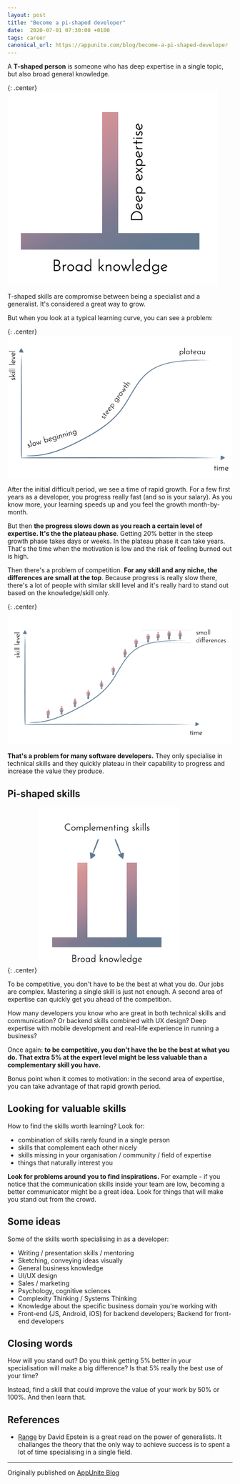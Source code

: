 ```yaml
---
layout: post
title: "Become a pi-shaped developer"
date:  2020-07-01 07:30:00 +0100
tags: career
canonical_url: https://appunite.com/blog/become-a-pi-shaped-developer
---
```


A **T-shaped person** is someone who has deep expertise in a single topic, but also broad general knowledge.

{: .center}
![image](/assets/img/pi-shaped/t-shaped.png)

T-shaped skills are compromise between being a specialist and a generalist. It's considered a great way to grow.

But when you look at a typical learning curve, you can see a problem:

{: .center}
![image](/assets/img/pi-shaped/learning-curve.png)

After the initial difficult period, we see a time of rapid growth. For a few first years as a developer, you progress really fast (and so is your salary). As you know more, your learning speeds up and you feel the growth month-by-month.

But then **the progress slows down as you reach a certain level of expertise. It's the the plateau phase**. Getting 20% better in the steep growth phase takes days or weeks. In the plateau phase it can take years. That's the time when the motivation is low and the risk of feeling burned out is high.

Then there's a problem of competition. **For any skill and any niche, the differences are small at the top**. Because progress is really slow there, there's a lot of people with similar skill level and it's really hard to stand out based on the knowledge/skill only.

{: .center}
![image](/assets/img/pi-shaped/learning-curve-2.png)

**That's a problem for many software developers.** They only specialise in technical skills and they quickly plateau in their capability to progress and increase the value they produce.

## Pi-shaped skills

{: .center}
![image](/assets/img/pi-shaped/pi-shaped.png)

To be competitive, you don't have to be the best at what you do. Our jobs are complex. Mastering a single skill is just not enough. A second area of expertise can quickly get you ahead of the competition.

How many developers you know who are great in both technical skills and communication? Or backend skills combined with UX design? Deep expertise with mobile development and real-life experience in running a business?

Once again: **to be competitive, you don't have the be the best at what you do. That extra 5% at the expert level might be less valuable than a complementary skill you have.**

Bonus point when it comes to motivation: in the second area of expertise, you can take advantage of that rapid growth period.

## Looking for valuable skills

How to find the skills worth learning? Look for:

- combination of skills rarely found in a single person
- skills that complement each other nicely
- skills missing in your organisation / community / field of expertise
- things that naturally interest you

**Look for problems around you to find inspirations.** For example - if you notice that the communication skills inside your team are low, becoming a better communicator might be a great idea. Look for things that will make you stand out from the crowd.

## Some ideas

Some of the skills worth specialising in as a developer:

- Writing / presentation skills / mentoring
- Sketching, conveying ideas visually
- General business knowledge
- UI/UX design
- Sales / marketing
- Psychology, cognitive sciences
- Complexity Thinking / Systems Thinking
- Knowledge about the specific business domain you're working with
- Front-end (JS, Android, iOS) for backend developers; Backend for front-end developers

## Closing words

How will you stand out? Do you think getting 5% better in your specialisation will make a big difference? Is that 5% really the best use of your time?

Instead, find a skill that could improve the value of your work by 50% or 100%. And then learn that.

## References

- [Range](https://www.amazon.com/Range-Generalists-Triumph-Specialized-World/dp/0735214484) by David Epstein is a great read on the power of generalists. It challanges the theory that the only way to achieve success is to spent a lot of time specialising in a single field.

---

Originally published on [AppUnite Blog](https://appunite.com/blog/become-a-pi-shaped-developer)
